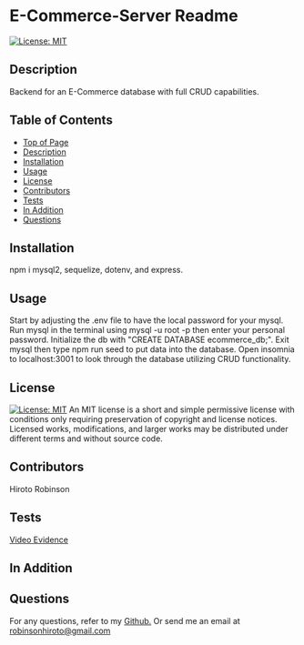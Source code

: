 # E-Commerce-Server Readme
[![License: MIT](https://img.shields.io/badge/License-MIT-yellow.svg)](https://opensource.org/licenses/MIT)
## Description
Backend for an E-Commerce database with full CRUD capabilities.
## Table of Contents
* [Top of Page](#E-Commerce-Server-readme)
* [Description](#description)
* [Installation](#installation)
* [Usage](#usage)
* [License](#license)
* [Contributors](#contributors)
* [Tests](#tests)
* [In Addition](#in-addition)
* [Questions](#questions)
## Installation
npm i mysql2, sequelize, dotenv, and express.
## Usage
Start by adjusting the .env file to have the local password for your mysql. Run mysql in the terminal using mysql -u root -p then enter your personal password. Initialize the db with
"CREATE DATABASE ecommerce_db;". Exit mysql then type npm run seed to put data into the database. Open insomnia to localhost:3001 to look through the database utilizing CRUD functionality.
## License
[![License: MIT](https://img.shields.io/badge/License-MIT-yellow.svg)](https://opensource.org/licenses/MIT)
An MIT license is a short and simple permissive license with conditions only requiring preservation of copyright and license notices. Licensed works, modifications, and larger works may be distributed under different terms and without source code.
## Contributors
Hiroto Robinson
## Tests
[Video Evidence](https://drive.google.com/file/d/13QRVCfeTgYtNHAwJHma-972lRYvBoGQs/view)
## In Addition

## Questions
For any questions, refer to my [Github.](https://github.com/Gushihiro)
Or send me an email at <robinsonhiroto@gmail.com>